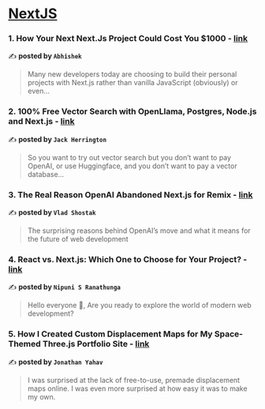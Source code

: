 
<h1><a href=https://medium.com/tag/nextjs/recommended target="_blank" rel="noopener noreferrer">NextJS</a></h1>
<h3>1. How Your Next Next.Js Project Could Cost You $1000 - <a href="https://medium.com/@as850082/how-your-next-next-js-project-could-cost-you-1000-22b3a8eb6fad" target="_blank" rel="noopener noreferrer">link</a></h3>

✍️ **posted by `Abhishek`**

<blockquote>Many new developers today are choosing to build their personal projects with Next.js rather than vanilla JavaScript (obviously) or even…</blockquote>

<h3>2. 100% Free Vector Search with OpenLlama, Postgres, Node.js and Next.js - <a href="https://medium.com/javascript-in-plain-english/100-free-vector-search-with-openllama-postgres-nodejs-and-nextjs-e496856766f7" target="_blank" rel="noopener noreferrer">link</a></h3>

✍️ **posted by `Jack Herrington`**

<blockquote>So you want to try out vector search but you don’t want to pay OpenAI, or use Huggingface, and you don’t want to pay a vector database…</blockquote>

<h3>3. The Real Reason OpenAI Abandoned Next.js for Remix - <a href="https://medium.com/@ImpactInsider/the-real-reason-openai-abandoned-next-js-for-remix-a4b2622ee9b2" target="_blank" rel="noopener noreferrer">link</a></h3>

✍️ **posted by `Vlad Shostak`**

<blockquote>The surprising reasons behind OpenAI’s move and what it means for the future of web development</blockquote>

<h3>4. React vs. Next.js: Which One to Choose for Your Project? - <a href="https://medium.com/code-like-a-girl/react-vs-next-js-which-one-to-choose-for-your-project-c79f1702a383" target="_blank" rel="noopener noreferrer">link</a></h3>

✍️ **posted by `Nipuni S Ranathunga`**

<blockquote>Hello everyone 👋, Are you ready to explore the world of modern web development?</blockquote>

<h3>5. How I Created Custom Displacement Maps for My Space-Themed Three.js Portfolio Site - <a href="https://medium.com/javascript-in-plain-english/how-i-created-custom-displacement-maps-for-my-space-themed-three-js-portfolio-site-642b52700941" target="_blank" rel="noopener noreferrer">link</a></h3>

✍️ **posted by `Jonathan Yahav`**

<blockquote>I was surprised at the lack of free-to-use, premade displacement maps online. I was even more surprised at how easy it was to make my own.</blockquote>

